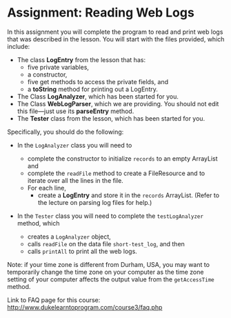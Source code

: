 # Assignment: Reading Web Logs

In this assignment you will complete the program to read and print web logs that was described in the lesson.
You will start with the files provided, which include:

- The class __LogEntry__ from the lesson that has:
    - five private variables,
    - a constructor,
    - five get methods to access the private fields, and
    - a __toString__ method for printing out a LogEntry.
- The Class __LogAnalyzer__, which has been started for you.
- The Class __WebLogParser__, which we are providing. You should not edit this file—just use its __parseEntry__ method.
- The __Tester__ class from the lesson, which has been started for you.

Specifically, you should do the following:

- In the `LogAnalyzer` class you will need to
    - complete the constructor to initialize `records` to an empty ArrayList and
    - complete the `readFile` method to create a FileResource and to iterate over all the lines in the file.
    - For each line,
        - create a __LogEntry__ and store it in the `records` ArrayList. (Refer to the lecture on parsing log files for help.)

- In the `Tester` class you will need to complete the `testLogAnalyzer` method, which
    - creates a `LogAnalyzer` object,
    - calls `readFile` on the data file `short-test_log`, and then
    - calls `printAll` to print all the web logs.

Note: if your time zone is different from Durham, USA, you may want to temporarily change the time zone on your computer as the time zone setting of your computer affects the output value from the `getAccessTime` method.

Link to FAQ page for this course: http://www.dukelearntoprogram.com/course3/faq.php